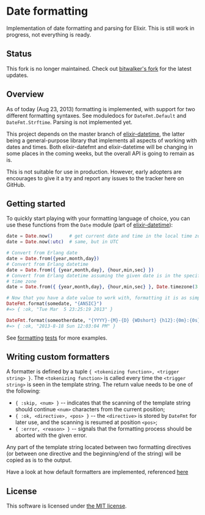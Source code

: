 Date formatting
===============

Implementation of date formatting and parsing for Elixir. This is still work in progress, not everything is ready.

## Status

This fork is no longer maintained. Check out [bitwalker's fork](https://github.com/bitwalker/elixir-datefmt) for the latest updates.

## Overview

As of today (Aug 23, 2013) formatting is implemented, with support for two different formatting syntaxes. See moduledocs for `DateFmt.Default` and `DateFmt.Strftime`. Parsing is not implemented yet.

This project depends on the master branch of [elixir-datetime][1], the latter being a general-purpose library that implements all aspects of working with dates and times. Both elixir-datefmt and elixir-datetime will be changing in some places in the coming weeks, but the overall API is going to remain as is.

This is not suitable for use in production. However, early adopters are encourages to give it a try and report any issues to the tracker here on GitHub.


## Getting started

To quickly start playing with your formatting language of choice, you can use these functions from the `Date` module (part of [elixir-datetime][1]):

```elixir
date = Date.now()      # get current date and time in the local time zone
date = Date.now(:utc)  # same, but in UTC

# Convert from Erlang date
date = Date.from({year,month,day})
# Convert from Erlang datetime
date = Date.from({ {year,month,day}, {hour,min,sec} })
# Convert from Erlang datetime assuming the given date is in the specified
# time zone
date = Date.from({ {year,month,day}, {hour,min,sec} }, Date.timezone(3.0, "EEST"))

# Now that you have a date value to work with, formatting it is as simple as
DateFmt.format(somedate, "{ANSIC}")
#=> { :ok, "Tue Mar  5 23:25:19 2013" }

DateFmt.format(someotherdate, "{YYYY}-{M}-{D} {WDshort} {h12}:{0m}:{0s} {AM}")
#=> { :ok, "2013-8-18 Sun 12:03:04 PM" }
```

See [formatting](https://github.com/alco/elixir-datefmt/blob/master/test/format_default_test.exs) [tests](https://github.com/alco/elixir-datefmt/blob/master/test/format_strftime_time.exs) for more examples.

## Writing custom formatters

A formatter is defined by a tuple `{ <tokenizing function>, <trigger string> }`. The `<tokenizing function>` is called every time the `<trigger string>` is seen in the template string. The return value needs to be one of the following:

* `{ :skip, <num> }` -- indicates that the scanning of the template string should continue `<num>` characters from the current position;
* `{ :ok, <directive>, <pos> }` -- the `<directive>` is stored by `DateFmt` for later use, and the scanning is resumed at position `<pos>`;
* `{ :error, <reason> }` -- signals that the formatting process should be aborted with the given error.

Any part of the template string located between two formatting directives (or between one directive and the beginning/end of the string) will be copied as is to the output.

Have a look at how default formatters are implemented, referenced [here](https://github.com/alco/elixir-datefmt/blob/master/lib/datefmt.ex#L557)

  [1]: https://github.com/alco/elixir-datetime#status

## License

This software is licensed under [the MIT license](LICENSE.md).
